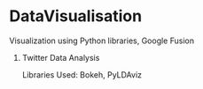 # DataVisualisation

Visualization using Python libraries, Google Fusion

1. Twitter Data Analysis 

   Libraries Used: Bokeh, PyLDAviz
